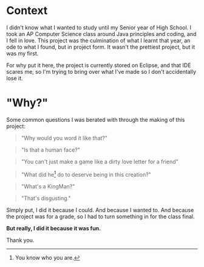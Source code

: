 # Context
I didn't know what I wanted to study until my Senior year of High School.  I took an AP Computer Science 
class around Java principles and coding, and I fell in love.  This project was the culmination of what I 
learnt that year, an ode to what I found, but in project form.  It wasn't the prettiest project, but it
was my first.

For why put it here, the project is currently stored on Eclipse, and that IDE scares me, so I'm trying to 
bring over what I've made so I don't accidentally lose it.

# "Why?"
Some common questions I was berated with through the making of this project:
> "Why would you word it like that?"

> "Is that a human face?"

> "You can't just make a game like a dirty love letter for a friend"

> "What did he[^1] do to deserve being in this creation?"

> "What's a KingMan?"

> "That's disgusting."

Simply put, I did it because I could.  And because I wanted to.  And because the project was for a grade, 
so I had to turn something in for the class final.  

**But really, I did it because it was fun.**

Thank you.

[^1]: You know who you are.
